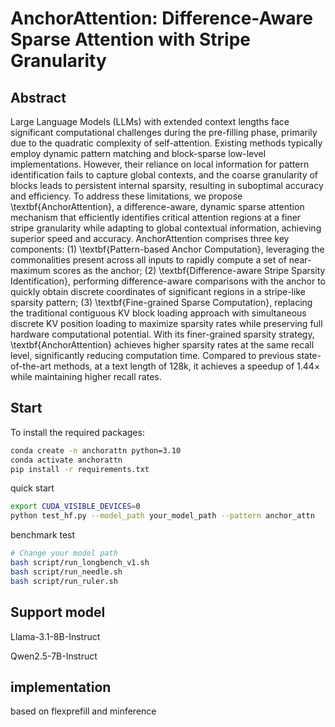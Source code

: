 # AnchorAttention: Difference-Aware Sparse Attention with Stripe Granularity


## Abstract


Large Language Models (LLMs) with extended context lengths face significant computational challenges during the pre-filling phase, primarily due to the quadratic complexity of self-attention. Existing methods typically employ dynamic pattern matching and block-sparse low-level implementations. However, their reliance on local information for pattern identification fails to capture global contexts, and the coarse granularity of blocks leads to persistent internal sparsity, resulting in suboptimal accuracy and efficiency. To address these limitations, we propose \textbf{AnchorAttention}, a difference-aware, dynamic sparse attention mechanism that efficiently identifies critical attention regions at a finer stripe granularity while adapting to global contextual information, achieving superior speed and accuracy. AnchorAttention comprises three key components: (1) \textbf{Pattern-based Anchor Computation}, leveraging the commonalities present across all inputs to rapidly compute a set of near-maximum scores as the anchor; (2) \textbf{Difference-aware Stripe Sparsity Identification}, performing difference-aware comparisons with the anchor to quickly obtain discrete coordinates of significant regions in a stripe-like sparsity pattern; (3) \textbf{Fine-grained Sparse Computation}, replacing the traditional contiguous KV block loading approach with simultaneous discrete KV position loading to maximize sparsity rates while preserving full hardware computational potential.
With its finer-grained sparsity strategy, \textbf{AnchorAttention} achieves higher sparsity rates at the same recall level, significantly reducing computation time. Compared to previous state-of-the-art methods, at a text length of 128k, it achieves a speedup of 1.44$\times$ while maintaining higher recall rates. 



## Start

To install the required packages:

```bash
conda create -n anchorattn python=3.10
conda activate anchorattn
pip install -r requirements.txt
```


quick start

```bash
export CUDA_VISIBLE_DEVICES=0
python test_hf.py --model_path your_model_path --pattern anchor_attn
```

benchmark test

```bash
# Change your model path
bash script/run_longbench_v1.sh
bash script/run_needle.sh
bash script/run_ruler.sh
```


## Support model

Llama-3.1-8B-Instruct

Qwen2.5-7B-Instruct

## implementation

based on flexprefill and minference